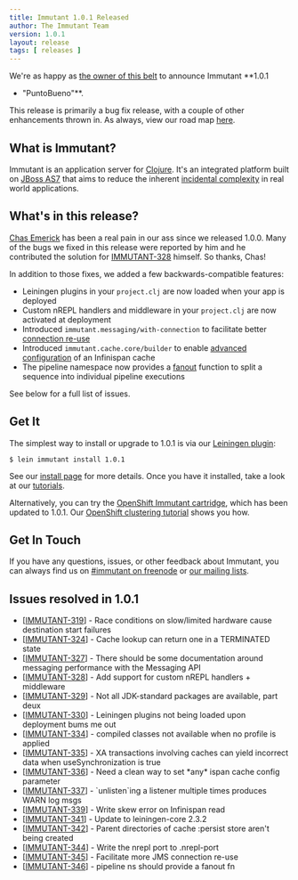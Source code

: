 ```yaml
---
title: Immutant 1.0.1 Released
author: The Immutant Team
version: 1.0.1
layout: release
tags: [ releases ]
---
```


We're as happy as
[the owner of this belt](https://lh5.googleusercontent.com/-JI3xFHFhO1I/UKw8-iOxueI/AAAAAAAABxo/EGFxmgHl8ig/w1319-h989-no/IMG_20121120_211758.jpg)
to announce Immutant **1.0.1
- "PuntoBueno"**.

This release is primarily a bug fix release, with a couple of other
enhancements thrown in. As always, view our road map
[here](https://issues.jboss.org/browse/IMMUTANT).

## What is Immutant?

Immutant is an application server for
[Clojure](http://clojure.org). It's an integrated platform built on
[JBoss AS7](http://www.jboss.org/as7) that aims to reduce the inherent
[incidental complexity](http://en.wikipedia.org/wiki/Accidental_complexity)
in real world applications.

## What's in this release?

[Chas Emerick](http://twitter.com/cemerick) has been a real pain in
our ass since we released 1.0.0. Many of the bugs we fixed in this
release were reported by him and he contributed the solution for
[IMMUTANT-328](https://issues.jboss.org/browse/IMMUTANT-328) himself.
So thanks, Chas!

In addition to those fixes, we added a few backwards-compatible
features:

- Leiningen plugins in your `project.clj` are now loaded when your app
  is deployed
- Custom nREPL handlers and middleware in your `project.clj` are now
  activated at deployment
- Introduced `immutant.messaging/with-connection` to facilitate better
  [connection re-use](/documentation/1.0.1/messaging.html#sec-3-3)
- Introduced `immutant.cache.core/builder` to enable
  [advanced configuration](/documentation/1.0.1/caching.html#advanced-config)
  of an Infinispan cache 
- The pipeline namespace now provides a
  [fanout](/documentation/1.0.1/apidoc/immutant.pipeline.html#var-fanout)
  function to split a sequence into individual pipeline executions

See below for a full list of issues.

## Get It

The simplest way to install or upgrade to 1.0.1 is via our
[Leiningen plugin](https://clojars.org/lein-immutant):

    $ lein immutant install 1.0.1

See our [install page](/install/) for more details. Once you have it
installed, take a look at our [tutorials](/tutorials/).

Alternatively, you can try the
[OpenShift Immutant cartridge](https://github.com/immutant/openshift-immutant-cart),
which has been updated to 1.0.1. Our
[OpenShift clustering tutorial](/news/2013/08/20/openshift-clustering/)
shows you how.

## Get In Touch

If you have any questions, issues, or other feedback about Immutant,
you can always find us on [#immutant on freenode](/community/) or
[our mailing lists](/community/mailing_lists). 

## Issues resolved in 1.0.1

<ul>
<li>[<a href='https://issues.jboss.org/browse/IMMUTANT-319'>IMMUTANT-319</a>] -         Race conditions on slow/limited hardware cause destination start failures</li>
<li>[<a href='https://issues.jboss.org/browse/IMMUTANT-324'>IMMUTANT-324</a>] -         Cache lookup can return one in a TERMINATED state</li>
<li>[<a href='https://issues.jboss.org/browse/IMMUTANT-327'>IMMUTANT-327</a>] -         There should be some documentation around messaging performance with the Messaging API</li>
<li>[<a href='https://issues.jboss.org/browse/IMMUTANT-328'>IMMUTANT-328</a>] -         Add support for custom nREPL handlers + middleware</li>
<li>[<a href='https://issues.jboss.org/browse/IMMUTANT-329'>IMMUTANT-329</a>] -         Not all JDK-standard packages are available, part deux</li>
<li>[<a href='https://issues.jboss.org/browse/IMMUTANT-330'>IMMUTANT-330</a>] -         Leiningen plugins not being loaded upon deployment bums me out</li>
<li>[<a href='https://issues.jboss.org/browse/IMMUTANT-334'>IMMUTANT-334</a>] -         compiled classes not available when no profile is applied</li>
<li>[<a href='https://issues.jboss.org/browse/IMMUTANT-335'>IMMUTANT-335</a>] -         XA transactions involving caches can yield incorrect data when useSynchronization is true</li>
<li>[<a href='https://issues.jboss.org/browse/IMMUTANT-336'>IMMUTANT-336</a>] -         Need a clean way to set *any* ispan cache config parameter</li>
<li>[<a href='https://issues.jboss.org/browse/IMMUTANT-337'>IMMUTANT-337</a>] -         `unlisten`ing a listener multiple times produces WARN log msgs</li>
<li>[<a href='https://issues.jboss.org/browse/IMMUTANT-339'>IMMUTANT-339</a>] -         Write skew error on Infinispan read</li>
<li>[<a href='https://issues.jboss.org/browse/IMMUTANT-341'>IMMUTANT-341</a>] -         Update to leiningen-core 2.3.2</li>
<li>[<a href='https://issues.jboss.org/browse/IMMUTANT-342'>IMMUTANT-342</a>] -         Parent directories of cache :persist store aren&#39;t being created</li>
<li>[<a href='https://issues.jboss.org/browse/IMMUTANT-344'>IMMUTANT-344</a>] -         Write the nrepl port to .nrepl-port</li>
<li>[<a href='https://issues.jboss.org/browse/IMMUTANT-345'>IMMUTANT-345</a>] -         Facilitate more JMS connection re-use</li>
<li>[<a href='https://issues.jboss.org/browse/IMMUTANT-346'>IMMUTANT-346</a>] -         pipeline ns should provide a fanout fn</li>
</ul>
